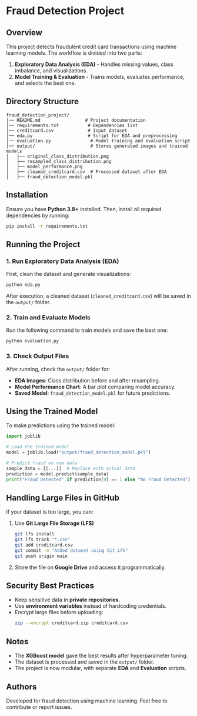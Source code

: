 # Fraud Detection Project

## Overview
This project detects fraudulent credit card transactions using machine learning models. The workflow is divided into two parts:
1. **Exploratory Data Analysis (EDA)** - Handles missing values, class imbalance, and visualizations.
2. **Model Training & Evaluation** - Trains models, evaluates performance, and selects the best one.

## Directory Structure
```
fraud_detection_project/
│── README.md                 # Project documentation
│── requirements.txt           # Dependencies list
│── creditcard.csv             # Input dataset
│── eda.py                     # Script for EDA and preprocessing
│── evaluation.py               # Model training and evaluation script
│── output/                     # Stores generated images and trained models
│   ├── original_class_distribution.png
│   ├── resampled_class_distribution.png
│   ├── model_performance.png
│   ├── cleaned_creditcard.csv  # Processed dataset after EDA
│   ├── fraud_detection_model.pkl
```

## Installation
Ensure you have **Python 3.8+** installed. Then, install all required dependencies by running:

```bash
pip install -r requirements.txt
```

## Running the Project
### 1. Run Exploratory Data Analysis (EDA)
First, clean the dataset and generate visualizations:
```bash
python eda.py
```
After execution, a cleaned dataset (`cleaned_creditcard.csv`) will be saved in the `output/` folder.

### 2. Train and Evaluate Models
Run the following command to train models and save the best one:
```bash
python evaluation.py
```

### 3. Check Output Files
After running, check the `output/` folder for:
- **EDA Images**: Class distribution before and after resampling.
- **Model Performance Chart**: A bar plot comparing model accuracy.
- **Saved Model**: `fraud_detection_model.pkl` for future predictions.

## Using the Trained Model
To make predictions using the trained model:
```python
import joblib

# Load the trained model
model = joblib.load("output/fraud_detection_model.pkl")

# Predict fraud on new data
sample_data = [[...]]  # Replace with actual data
prediction = model.predict(sample_data)
print("Fraud Detected" if prediction[0] == 1 else "No Fraud Detected")
```

## Handling Large Files in GitHub
If your dataset is too large, you can:
1. Use **Git Large File Storage (LFS)**
   ```bash
   git lfs install
   git lfs track "*.csv"
   git add creditcard.csv
   git commit -m "Added dataset using Git LFS"
   git push origin main
   ```
2. Store the file on **Google Drive** and access it programmatically.

## Security Best Practices
- Keep sensitive data in **private repositories**.
- Use **environment variables** instead of hardcoding credentials.
- Encrypt large files before uploading:
  ```bash
  zip --encrypt creditcard.zip creditcard.csv
  ```

## Notes
- The **XGBoost model** gave the best results after hyperparameter tuning.
- The dataset is processed and saved in the `output/` folder.
- The project is now modular, with separate **EDA** and **Evaluation** scripts.

## Authors
Developed for fraud detection using machine learning. Feel free to contribute or report issues.
